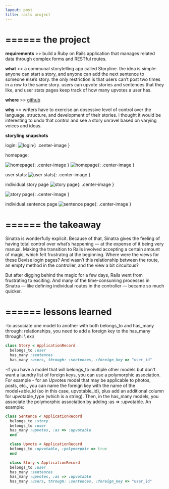 ```yaml
---
layout: post
title: rails project
---
```


======
**the project**
======

**requirements** >> build a Ruby on Rails application that manages related data through complex forms and RESTful routes.

**what** >> a communal storytelling app called Storyline. the idea is simple: anyone can start a story, and anyone can add the next sentence to someone else’s story. the only restriction is that users can’t post two times in a row to the same story. users can upvote stories and sentences that they like, and user stats pages keep track of how many upvotes a user has.


**where** >> [github](https://github.com/bennorris/storyline)

**why** >> writers have to exercise an obsessive level of control over the language, structure, and development of their stories. i thought it would be interesting to undo that control and see a story unravel based on varying voices and ideas.


**storyling snapshots**

login:
![login](https://bennorris.github.io/blog/assets/storyline-login.png){: .center-image }

homepage:

![homepage](https://bennorris.github.io/blog/assets/storyline-homepage1.png){: .center-image }
![homepage](https://bennorris.github.io/blog/assets/storyline-homepage2.png){: .center-image }


user stats:
![user stats](https://bennorris.github.io/blog/assets/storyline-stats.png){: .center-image }

individual story page
![story page](https://bennorris.github.io/blog/assets/storyline-story1.png){: .center-image }

![story page](https://bennorris.github.io/blog/assets/storyline-story1.png){: .center-image }

individual sentence page
![sentence page](https://bennorris.github.io/blog/assets/storyline-sentence1.png){: .center-image }



======
**the takeaway**
======

Sinatra is wonderfully explicit. Because of that, Sinatra gives the feeling of having total control over what’s happening — at the expense of it being very manual. Making the transition to Rails involved accepting a certain amount of magic, which felt frustratng at the beginning. Where were the views for these Devise login pages? And wasn’t this relationship between the route, an empty method in the controller, and the view a bit circuitous?

But after digging behind the magic for a few days, Rails went from frustrating to exciting. And many of the time-consuming processes in Sinatra — like defining individual routes in the controller — became so much quicker.

======
**lessons learned**
======

-to associate one model to another with both belongs_to and has_many through: relationships, you need to add a foreign key to the has_many through: \\
ex:\\

```ruby
class Story < ApplicationRecord
  belongs_to :user
  has_many :sentences
  has_many :users, through: :sentences, :foreign_key => "user_id"
```

-if you have a model that will belongs_to multiple other models but don't want a laundry list of foreign keys, you can use a polymorphic association. For example - for an Upvotes model that may be applicable to photos, posts, etc., you can name the foreign key with the name of the model+able_id (so in this case, upvotable_id), plus add an additional column for upvotable_type (which is a string). Then, in the has_many models, you associate the polymorphic association by adding :as => :upvotable. An example:

```ruby
class Sentence < ApplicationRecord
  belongs_to :story
  belongs_to :user
  has_many :upvotes, :as => :upvotable
  end

  class Upvote < ApplicationRecord
  belongs_to :upvotable, :polymorphic => true
  end

  class Story < ApplicationRecord
  belongs_to :user
  has_many :sentences
  has_many :upvotes, :as => :upvotable
  has_many :users, through: :sentences, :foreign_key => "user_id"
```
